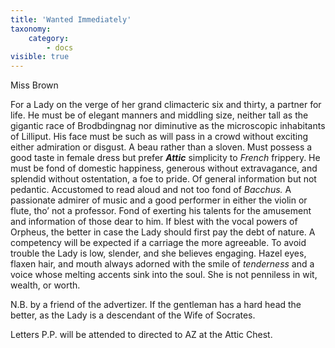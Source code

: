 ```yaml
---
title: 'Wanted Immediately'
taxonomy:
    category:
        - docs
visible: true
---
```


<div class="author">Miss Brown</div>

For a Lady on the verge of her grand climacteric six and thirty, a partner for life. He must be of elegant manners and middling size, neither tall as the gigantic race of Brodbdingnag nor diminutive as the microscopic inhabitants of Lilliput. His face must be such as will pass in a crowd without exciting either admiration or disgust. A beau rather than a sloven. Must possess a good taste in female dress but prefer ***Attic*** simplicity to *French* frippery. He must be fond of domestic happiness, generous without extravagance, and splendid without ostentation, a foe to pride. Of general information but not pedantic. Accustomed to read aloud and not too fond of *Bacchus.* A passionate admirer of music and a good performer in either the violin or flute, tho’ not a professor. Fond of exerting his talents for the amusement and information of those dear to him. If blest with the vocal powers of Orpheus, the better in case the Lady should first pay the debt of nature. A competency will be expected if a carriage the more agreeable. To avoid trouble the Lady is low, slender, and she believes engaging. Hazel eyes, flaxen hair, and mouth always adorned with the smile of *tenderness* and a voice whose melting accents sink into the soul. She is not penniless in wit, wealth, or worth.

N.B. by a friend of the advertizer. If the gentleman has a hard head the better, as the Lady is a descendant of the Wife of Socrates.

Letters P.P. will be attended to directed to AZ at the Attic Chest.